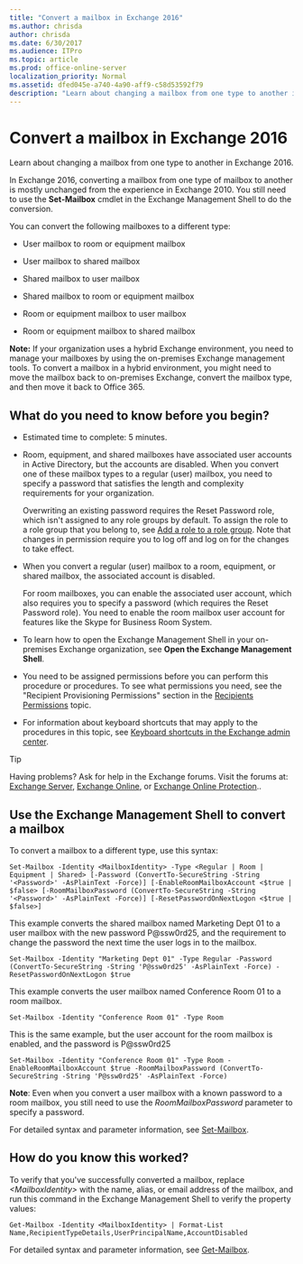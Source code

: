 ```yaml
---
title: "Convert a mailbox in Exchange 2016"
ms.author: chrisda
author: chrisda
ms.date: 6/30/2017
ms.audience: ITPro
ms.topic: article
ms.prod: office-online-server
localization_priority: Normal
ms.assetid: dfed045e-a740-4a90-aff9-c58d53592f79
description: "Learn about changing a mailbox from one type to another in Exchange 2016."
---
```


# Convert a mailbox in Exchange 2016

Learn about changing a mailbox from one type to another in Exchange 2016.
  
In Exchange 2016, converting a mailbox from one type of mailbox to another is mostly unchanged from the experience in Exchange 2010. You still need to use the **Set-Mailbox** cmdlet in the Exchange Management Shell to do the conversion. 
  
You can convert the following mailboxes to a different type:
  
- User mailbox to room or equipment mailbox
    
- User mailbox to shared mailbox
    
- Shared mailbox to user mailbox
    
- Shared mailbox to room or equipment mailbox
    
- Room or equipment mailbox to user mailbox
    
- Room or equipment mailbox to shared mailbox
    
 **Note:** If your organization uses a hybrid Exchange environment, you need to manage your mailboxes by using the on-premises Exchange management tools. To convert a mailbox in a hybrid environment, you might need to move the mailbox back to on-premises Exchange, convert the mailbox type, and then move it back to Office 365. 
  
## What do you need to know before you begin?

- Estimated time to complete: 5 minutes.
    
- Room, equipment, and shared mailboxes have associated user accounts in Active Directory, but the accounts are disabled. When you convert one of these mailbox types to a regular (user) mailbox, you need to specify a password that satisfies the length and complexity requirements for your organization.
    
    Overwriting an existing password requires the Reset Password role, which isn't assigned to any role groups by default. To assign the role to a role group that you belong to, see [Add a role to a role group](../../permissions/manage-role-groups.md#AddRemoveRGRole). Note that changes in permission require you to log off and log on for the changes to take effect.
    
- When you convert a regular (user) mailbox to a room, equipment, or shared mailbox, the associated account is disabled.
    
    For room mailboxes, you can enable the associated user account, which also requires you to specify a password (which requires the Reset Password role). You need to enable the room mailbox user account for features like the Skype for Business Room System.
    
- To learn how to open the Exchange Management Shell in your on-premises Exchange organization, see **Open the Exchange Management Shell**.
    
- You need to be assigned permissions before you can perform this procedure or procedures. To see what permissions you need, see the "Recipient Provisioning Permissions" section in the [Recipients Permissions](../../permissions/feature-permissions/recipients.md) topic. 
    
- For information about keyboard shortcuts that may apply to the procedures in this topic, see [Keyboard shortcuts in the Exchange admin center](../../about-documentation/keyboard-shortcuts-in-eac.md).
    
> [!TIP]
> Having problems? Ask for help in the Exchange forums. Visit the forums at: [Exchange Server](https://go.microsoft.com/fwlink/p/?linkId=60612), [Exchange Online](https://go.microsoft.com/fwlink/p/?linkId=267542), or [Exchange Online Protection](https://go.microsoft.com/fwlink/p/?linkId=285351).. 
  
## Use the Exchange Management Shell to convert a mailbox

To convert a mailbox to a different type, use this syntax:
  
```
Set-Mailbox -Identity <MailboxIdentity> -Type <Regular | Room | Equipment | Shared> [-Password (ConvertTo-SecureString -String '<Password>' -AsPlainText -Force)] [-EnableRoomMailboxAccount <$true | $false> [-RoomMailboxPassword (ConvertTo-SecureString -String '<Password>' -AsPlainText -Force)] [-ResetPasswordOnNextLogon <$true | $false>]
```

This example converts the shared mailbox named Marketing Dept 01 to a user mailbox with the new password P@ssw0rd25, and the requirement to change the password the next time the user logs in to the mailbox.
  
```
Set-Mailbox -Identity "Marketing Dept 01" -Type Regular -Password (ConvertTo-SecureString -String 'P@ssw0rd25' -AsPlainText -Force) -ResetPasswordOnNextLogon $true
```

This example converts the user mailbox named Conference Room 01 to a room mailbox.
  
```
Set-Mailbox -Identity "Conference Room 01" -Type Room
```

This is the same example, but the user account for the room mailbox is enabled, and the password is P@ssw0rd25
  
```
Set-Mailbox -Identity "Conference Room 01" -Type Room -EnableRoomMailboxAccount $true -RoomMailboxPassword (ConvertTo-SecureString -String 'P@ssw0rd25' -AsPlainText -Force)
```

 **Note**: Even when you convert a user mailbox with a known password to a room mailbox, you still need to use the  _RoomMailboxPassword_ parameter to specify a password. 
  
For detailed syntax and parameter information, see [Set-Mailbox](http://technet.microsoft.com/library/a0d413b9-d949-4df6-ba96-ac0906dedae2.aspx).
  
## How do you know this worked?

To verify that you've successfully converted a mailbox, replace  _\<MailboxIdentity\>_ with the name, alias, or email address of the mailbox, and run this command in the Exchange Management Shell to verify the property values: 
  
```
Get-Mailbox -Identity <MailboxIdentity> | Format-List Name,RecipientTypeDetails,UserPrincipalName,AccountDisabled
```

For detailed syntax and parameter information, see [Get-Mailbox](http://technet.microsoft.com/library/8a5a6eb9-4a75-47f9-ae3b-a3ba251cf9a8.aspx).
  

